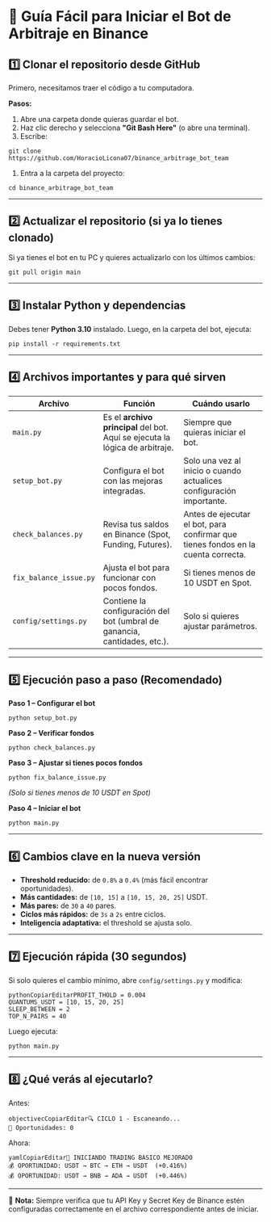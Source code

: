# 📄 Guía Fácil para Iniciar el Bot de Arbitraje en Binance

## 1️⃣ Clonar el repositorio desde GitHub

Primero, necesitamos traer el código a tu computadora.

**Pasos:**

1. Abre una carpeta donde quieras guardar el bot.
2. Haz clic derecho y selecciona **"Git Bash Here"** (o abre una terminal).
3. Escribe:

```
git clone https://github.com/HoracioLicona07/binance_arbitrage_bot_team
```

1. Entra a la carpeta del proyecto:

```
cd binance_arbitrage_bot_team
```

------

## 2️⃣ Actualizar el repositorio (si ya lo tienes clonado)

Si ya tienes el bot en tu PC y quieres actualizarlo con los últimos cambios:

```
git pull origin main
```

------

## 3️⃣ Instalar Python y dependencias

Debes tener **Python 3.10** instalado.
 Luego, en la carpeta del bot, ejecuta:

```
pip install -r requirements.txt
```

------

## 4️⃣ Archivos importantes y para qué sirven

| Archivo                | Función                                                      | Cuándo usarlo                                                |
| ---------------------- | ------------------------------------------------------------ | ------------------------------------------------------------ |
| `main.py`              | Es el **archivo principal** del bot. Aquí se ejecuta la lógica de arbitraje. | Siempre que quieras iniciar el bot.                          |
| `setup_bot.py`         | Configura el bot con las mejoras integradas.                 | Solo una vez al inicio o cuando actualices configuración importante. |
| `check_balances.py`    | Revisa tus saldos en Binance (Spot, Funding, Futures).       | Antes de ejecutar el bot, para confirmar que tienes fondos en la cuenta correcta. |
| `fix_balance_issue.py` | Ajusta el bot para funcionar con pocos fondos.               | Si tienes menos de 10 USDT en Spot.                          |
| `config/settings.py`   | Contiene la configuración del bot (umbral de ganancia, cantidades, etc.). | Solo si quieres ajustar parámetros.                          |



------

## 5️⃣ Ejecución paso a paso (Recomendado)

**Paso 1 – Configurar el bot**

```
python setup_bot.py
```

**Paso 2 – Verificar fondos**

```
python check_balances.py
```

**Paso 3 – Ajustar si tienes pocos fondos**

```
python fix_balance_issue.py
```

*(Solo si tienes menos de 10 USDT en Spot)*

**Paso 4 – Iniciar el bot**

```
python main.py
```

------

## 6️⃣ Cambios clave en la nueva versión

- **Threshold reducido:** de `0.8%` a `0.4%` (más fácil encontrar oportunidades).
- **Más cantidades:** de `[10, 15]` a `[10, 15, 20, 25]` USDT.
- **Más pares:** de `30` a `40` pares.
- **Ciclos más rápidos:** de `3s` a `2s` entre ciclos.
- **Inteligencia adaptativa:** el threshold se ajusta solo.

------

## 7️⃣ Ejecución rápida (30 segundos)

Si solo quieres el cambio mínimo, abre `config/settings.py` y modifica:

```
pythonCopiarEditarPROFIT_THOLD = 0.004
QUANTUMS_USDT = [10, 15, 20, 25]
SLEEP_BETWEEN = 2
TOP_N_PAIRS = 40
```

Luego ejecuta:

```
python main.py
```

------

## 8️⃣ ¿Qué verás al ejecutarlo?

Antes:

```
objectivecCopiarEditar🔍 CICLO 1 - Escaneando...
🎯 Oportunidades: 0
```

Ahora:

```
yamlCopiarEditar🚀 INICIANDO TRADING BÁSICO MEJORADO
💰 OPORTUNIDAD: USDT → BTC → ETH → USDT  (+0.416%)
💰 OPORTUNIDAD: USDT → BNB → ADA → USDT  (+0.446%)
```

------

📌 **Nota:** Siempre verifica que tu API Key y Secret Key de Binance estén configuradas correctamente en el archivo correspondiente antes de iniciar.
